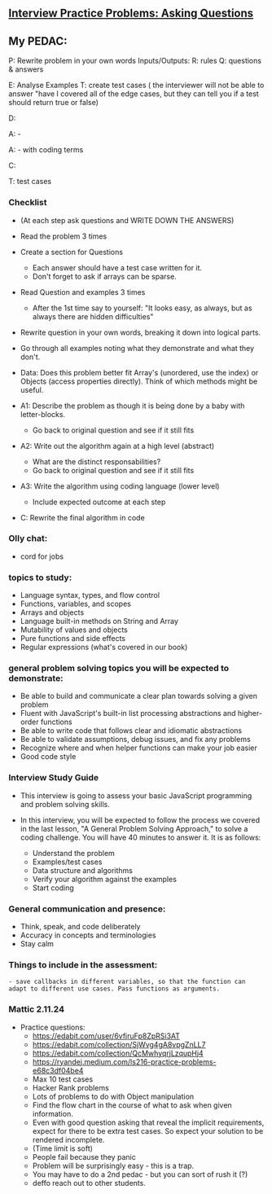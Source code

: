 ## [Interview Practice Problems: Asking Questions](https://launchschool.com/lessons/28467827/assignments/cec18cce)

## My PEDAC:
    
P: Rewrite problem in your own words
    Inputs/Outputs:
    R: rules
    Q: questions & answers

E: Analyse Examples
    T: create test cases ( the interviewer will not be able to answer "have I covered all of the edge cases, but they can tell you if a test should return true or false)

D: 



A: -

A: - with coding terms

C:

T: test cases

### Checklist

- (At each step ask questions and WRITE DOWN THE ANSWERS)

- Read the problem 3 times
- Create a section for Questions
  - Each answer should have a test case written for it.
  - Don't forget to ask if arrays can be sparse.
- Read Question and examples 3 times
  - After the 1st time say to yourself: "It looks easy, as always, but as always there are hidden difficulties"
- Rewrite question in your own words, breaking it down into logical parts.
- Go through all examples noting what they demonstrate and what they don't.
- Data: Does this problem better fit Array's (unordered, use the index) or Objects (access properties directly). Think of which methods might be useful.


- A1: Describe the problem as though it is being done by a baby with letter-blocks.
  - Go back to original question and see if it still fits
- A2: Write out the algorithm again at a high level (abstract)
  - What are the distinct responsabilities?
  - Go back to original question and see if it still fits
- A3: Write the algorithm using coding language (lower level)
  - Include expected outcome at each step
- C: Rewrite the final algorithm in code


### Olly chat:

- cord for jobs

### topics to study:

- Language syntax, types, and flow control
- Functions, variables, and scopes
- Arrays and objects
- Language built-in methods on String and Array
- Mutability of values and objects
- Pure functions and side effects
- Regular expressions (what's covered in our book)

### general problem solving topics you will be expected to demonstrate:

- Be able to build and communicate a clear plan towards solving a given problem
- Fluent with JavaScript's built-in list processing abstractions and higher-order functions
- Be able to write code that follows clear and idiomatic abstractions
- Be able to validate assumptions, debug issues, and fix any problems
- Recognize where and when helper functions can make your job easier
- Good code style

### Interview Study Guide

- This interview is going to assess your basic JavaScript programming and problem solving skills.

- In this interview, you will be expected to follow the process we covered in the last lesson, "A General Problem Solving Approach," to solve a coding challenge. You will have 40 minutes to answer it. It is as follows:
  - Understand the problem
  - Examples/test cases
  - Data structure and algorithms
  - Verify your algorithm against the examples
  - Start coding


### General communication and presence:

- Think, speak, and code deliberately
- Accuracy in concepts and terminologies
- Stay calm

### Things to include in the assessment:

    - save callbacks in different variables, so that the function can adapt to different use cases. Pass functions as arguments.

### Mattic 2.11.24

- Practice questions:
    - https://edabit.com/user/6vfjruFp8ZpRSi3AT
    - https://edabit.com/collection/SjWvg4gA8vpgZnLL7
    - https://edabit.com/collection/QcMwhyqrjLzqupHj4
    - https://ryandej.medium.com/ls216-practice-problems-e68c3df04be4
  - Max 10 test cases
  - Hacker Rank problems
  - Lots of problems to do with Object manipulation
  - Find the flow chart in the course of what to ask when given information.
  - Even with good question asking that reveal the implicit requirements, expect for there to be extra test cases. So expect your solution to be rendered incomplete.
  - (Time limit is soft)
  - People fail because they panic
  - Problem will be surprisingly easy - this is a trap.
  - You may have to do a 2nd pedac - but you can sort of rush it (?)
  - deffo reach out to other students.
